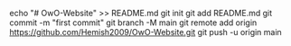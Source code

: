 echo "# OwO-Website" >> README.md
git init
git add README.md
git commit -m "first commit"
git branch -M main
git remote add origin https://github.com/Hemish2009/OwO-Website.git
git push -u origin main
